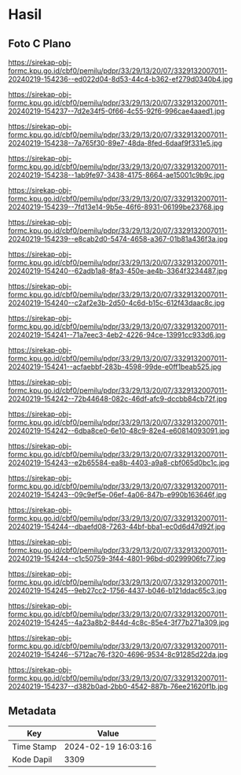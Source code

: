 # Hasil

## Foto C Plano

https://sirekap-obj-formc.kpu.go.id/cbf0/pemilu/pdpr/33/29/13/20/07/3329132007011-20240219-154236--ed022d04-8d53-44c4-b362-ef279d0340b4.jpg

https://sirekap-obj-formc.kpu.go.id/cbf0/pemilu/pdpr/33/29/13/20/07/3329132007011-20240219-154237--7d2e34f5-0f66-4c55-92f6-996cae4aaed1.jpg

https://sirekap-obj-formc.kpu.go.id/cbf0/pemilu/pdpr/33/29/13/20/07/3329132007011-20240219-154238--7a765f30-89e7-48da-8fed-6daaf9f331e5.jpg

https://sirekap-obj-formc.kpu.go.id/cbf0/pemilu/pdpr/33/29/13/20/07/3329132007011-20240219-154238--1ab9fe97-3438-4175-8664-ae15001c9b9c.jpg

https://sirekap-obj-formc.kpu.go.id/cbf0/pemilu/pdpr/33/29/13/20/07/3329132007011-20240219-154239--7fd13e14-9b5e-46f6-8931-06199be23768.jpg

https://sirekap-obj-formc.kpu.go.id/cbf0/pemilu/pdpr/33/29/13/20/07/3329132007011-20240219-154239--e8cab2d0-5474-4658-a367-01b81a436f3a.jpg

https://sirekap-obj-formc.kpu.go.id/cbf0/pemilu/pdpr/33/29/13/20/07/3329132007011-20240219-154240--62adb1a8-8fa3-450e-ae4b-3364f3234487.jpg

https://sirekap-obj-formc.kpu.go.id/cbf0/pemilu/pdpr/33/29/13/20/07/3329132007011-20240219-154240--c2af2e3b-2d50-4c6d-b15c-612f43daac8c.jpg

https://sirekap-obj-formc.kpu.go.id/cbf0/pemilu/pdpr/33/29/13/20/07/3329132007011-20240219-154241--71a7eec3-4eb2-4226-94ce-13991cc933d6.jpg

https://sirekap-obj-formc.kpu.go.id/cbf0/pemilu/pdpr/33/29/13/20/07/3329132007011-20240219-154241--acfaebbf-283b-4598-99de-e0ff1beab525.jpg

https://sirekap-obj-formc.kpu.go.id/cbf0/pemilu/pdpr/33/29/13/20/07/3329132007011-20240219-154242--72b44648-082c-46df-afc9-dccbb84cb72f.jpg

https://sirekap-obj-formc.kpu.go.id/cbf0/pemilu/pdpr/33/29/13/20/07/3329132007011-20240219-154242--6dba8ce0-6e10-48c9-82e4-e60814093091.jpg

https://sirekap-obj-formc.kpu.go.id/cbf0/pemilu/pdpr/33/29/13/20/07/3329132007011-20240219-154243--e2b65584-ea8b-4403-a9a8-cbf065d0bc1c.jpg

https://sirekap-obj-formc.kpu.go.id/cbf0/pemilu/pdpr/33/29/13/20/07/3329132007011-20240219-154243--09c9ef5e-06ef-4a06-847b-e990b163646f.jpg

https://sirekap-obj-formc.kpu.go.id/cbf0/pemilu/pdpr/33/29/13/20/07/3329132007011-20240219-154244--dbaefd08-7263-44bf-bba1-ec0d6d47d92f.jpg

https://sirekap-obj-formc.kpu.go.id/cbf0/pemilu/pdpr/33/29/13/20/07/3329132007011-20240219-154244--c1c50759-3f44-4801-96bd-d0299906fc77.jpg

https://sirekap-obj-formc.kpu.go.id/cbf0/pemilu/pdpr/33/29/13/20/07/3329132007011-20240219-154245--9eb27cc2-1756-4437-b046-b121ddac65c3.jpg

https://sirekap-obj-formc.kpu.go.id/cbf0/pemilu/pdpr/33/29/13/20/07/3329132007011-20240219-154245--4a23a8b2-844d-4c8c-85e4-3f77b271a309.jpg

https://sirekap-obj-formc.kpu.go.id/cbf0/pemilu/pdpr/33/29/13/20/07/3329132007011-20240219-154246--5712ac76-f320-4696-9534-8c91285d22da.jpg

https://sirekap-obj-formc.kpu.go.id/cbf0/pemilu/pdpr/33/29/13/20/07/3329132007011-20240219-154237--d382b0ad-2bb0-4542-887b-76ee21620f1b.jpg


## Metadata

| Key        | Value               |
| ---------- | ------------------- |
| Time Stamp | 2024-02-19 16:03:16 |
| Kode Dapil | 3309                |



